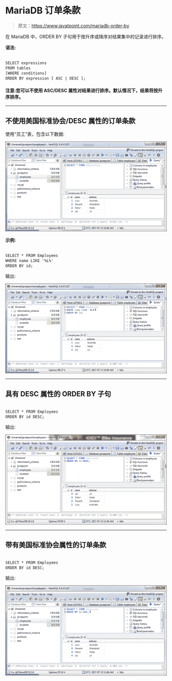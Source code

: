 # MariaDB 订单条款

> 原文：<https://www.javatpoint.com/mariadb-order-by>

在 MariaDB 中，ORDER BY 子句用于按升序或降序对结果集中的记录进行排序。

**语法:**

```

SELECT expressions
FROM tables
[WHERE conditions]
ORDER BY expression [ ASC | DESC ]; 

```

#### 注意:您可以不使用 ASC/DESC 属性对结果进行排序。默认情况下，结果将按升序排序。

* * *

## 不使用美国标准协会/DESC 属性的订单条款

使用“员工”表，包含以下数据:

![Mariadb Order by clause 1](img/6add9d7642ce5f4c70a1c08975a9f429.png)

**示例:**

```

SELECT * FROM Employees
WHERE name LIKE '%L%'
ORDER BY id; 

```

输出:

![Mariadb Order by clause 2](img/4dba087b1a6146ec49a2338ecee48a53.png)

* * *

## 具有 DESC 属性的 ORDER BY 子句

```

SELECT * FROM Employees
ORDER BY id DESC; 

```

输出:

![Mariadb Order by clause 3](img/1de08007e0a3685cdd7d6d98e6f928c4.png)

* * *

## 带有美国标准协会属性的订单条款

```

SELECT * FROM Employees
ORDER BY id DESC; 

```

输出:

![Mariadb Order by clause 4](img/eaccf7f8ca71099a7a2aff60faaaa058.png)